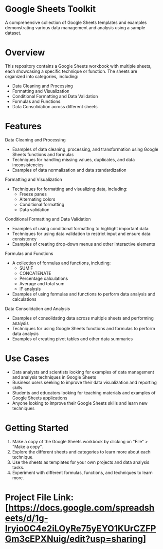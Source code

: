 # Google Sheets Toolkit
A comprehensive collection of Google Sheets templates and examples demonstrating various data management and analysis using a sample dataset.

# Overview
This repository contains a Google Sheets workbook with multiple sheets, each showcasing a specific technique or function. The sheets are organized into categories, including:

- Data Cleaning and Processing
- Formatting and Visualization
- Conditional Formatting and Data Validation
- Formulas and Functions
- Data Consolidation across different sheets

# Features
Data Cleaning and Processing
- Examples of data cleaning, processing, and transformation using Google Sheets functions and formulas
- Techniques for handling missing values, duplicates, and data inconsistencies
- Examples of data normalization and data standardization

Formatting and Visualization
- Techniques for formatting and visualizing data, including:
    - Freeze panes
    - Alternating colors
    - Conditional formatting
    - Data validation

Conditional Formatting and Data Validation
- Examples of using conditional formatting to highlight important data
- Techniques for using data validation to restrict input and ensure data consistency
- Examples of creating drop-down menus and other interactive elements

Formulas and Functions
- A collection of formulas and functions, including:
    - SUMIF
    - CONCATENATE
    - Percentage calculations
    - Average and total sum
    - IF analysis
- Examples of using formulas and functions to perform data analysis and calculations

Data Consolidation and Analysis
- Examples of consolidating data across multiple sheets and performing analysis
- Techniques for using Google Sheets functions and formulas to perform data analysis
- Examples of creating pivot tables and other data summaries

# Use Cases
- Data analysts and scientists looking for examples of data management and analysis techniques in Google Sheets
- Business users seeking to improve their data visualization and reporting skills
- Students and educators looking for teaching materials and examples of Google Sheets applications
- Anyone looking to improve their Google Sheets skills and learn new techniques

# Getting Started
1. Make a copy of the Google Sheets workbook by clicking on "File" > "Make a copy".
2. Explore the different sheets and categories to learn more about each technique.
3. Use the sheets as templates for your own projects and data analysis tasks.
4. Experiment with different formulas, functions, and techniques to learn more.

# Project File Link: [https://docs.google.com/spreadsheets/d/1g-Iryio0C4e2iLOyRe75yEYO1KUrCZFPGm3cEPXNuig/edit?usp=sharing]
